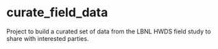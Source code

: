 # curate_field_data
Project to build a curated set of data from the LBNL HWDS field study to share with interested parties.
